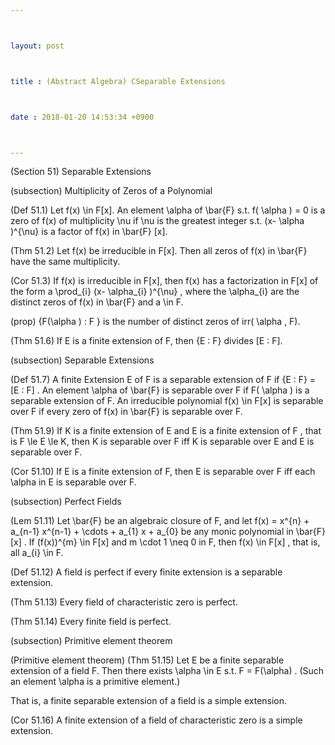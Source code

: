 ```yaml
---



layout: post



title : (Abstract Algebra) CSeparable Extensions



date : 2018-01-20 14:53:34 +0900



---
```


(Section 51) Separable Extensions

(subsection) Multiplicity of Zeros of a Polynomial

(Def 51.1) Let f(x) \in F[x]. An element \alpha of \bar{F} s.t. f( \alpha ) = 0 is a zero of f(x) of multiplicity \nu if \nu is the greatest integer s.t. (x- \alpha )^{\nu} is a factor of f(x) in \bar{F} [x].

(Thm 51.2) Let f(x) be irreducible in F[x]. Then all zeros of f(x) in \bar{F} have the same multiplicity.

(Cor 51.3) If f(x) is irreducible in F[x], then f(x) has a factorization in F[x] of the form a \prod_{i} (x- \alpha_{i} )^{\nu} , where the \alpha_{i} are the distinct zeros of f(x) in \bar{F} and a \in F.

(prop) {F(\alpha ) : F } is the number of distinct zeros of irr( \alpha , F).

(Thm 51.6) If E is a finite extension of F, then {E : F} divides [E : F].

(subsection) Separable Extensions

(Def 51.7) A finite Extension E of F is a separable extension of F if {E : F} = [E : F] . An element \alpha of \bar{F} is separable over F if F( \alpha ) is a separable extension of F. An irreducible polynomial f(x) \in F[x] is separable over F if every zero of f(x) in \bar{F} is separable over F.

(Thm 51.9) If K is a finite extension of E and E is a finite extension of F , that is F \le E \le K, then K is separable over F iff K is separable over E and E is separable over F.

(Cor 51.10) If E is a finite extension of F, then E is separable over F iff each \alpha in E is separable over F.

(subsection) Perfect Fields

(Lem 51.11) Let \bar{F} be an algebraic closure of F, and let f(x) = x^{n} + a_{n-1} x^{n-1} + \cdots + a_{1} x + a_{0} be any monic polynomial in \bar{F} [x] . If (f(x))^{m} \in F[x] and m \cdot 1 \neq 0 in F, then f(x) \in F[x] , that is, all a_{i} \in F.

(Def 51.12) A field is perfect if every finite extension is a separable extension.

(Thm 51.13) Every field of characteristic zero is perfect.

(Thm 51.14) Every finite field is perfect.

(subsection) Primitive element theorem

(Primitive element theorem) (Thm 51.15) Let E be a finite separable extension of a field F. Then there exists \alpha \in E s.t. F = F(\alpha) . (Such an element \alpha is a primitive element.)

 That is, a finite separable extension of a field is a simple extension.

(Cor 51.16) A finite extension of a field of characteristic zero is a simple extension.

